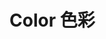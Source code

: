 <!--
 * @Author: Victor wang
 * @Date: 2020-04-20 01:33:16
 * @LastEditors: Victor.wang
 * @LastEditTime: 2020-04-20 01:33:40
 * @Description:
 -->

# Color 色彩
